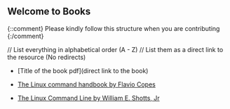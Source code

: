 ## Welcome to <Insert File name> Books

{::comment}
Please kindly follow this structure when you are contributing
{:/comment}

// List everything in alphabetical order (A - Z)
// List them as a direct link to the resource (No redirects)

- [Title of the book pdf](direct link to the book)

- [The Linux command handbook by Flavio Copes](https://drive.google.com/file/d/1JibxJTRJ8JZqKZtS3-CL4P3y51xnDHW_/view?usp=sharing)

- [The Linux Command Line by William E. Shotts, Jr](https://drive.google.com/file/d/1zgic26Q3RjnN4XN5rPyUIkc3iFJigAuN/view?usp=sharing)